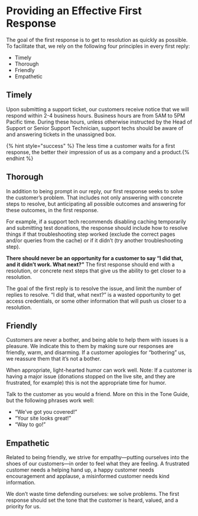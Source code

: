 # Providing an Effective First Response

The goal of the first response is to get to resolution as quickly as possible. To facilitate that, we rely on the following four principles in every first reply: 
- Timely
- Thorough
- Friendly
- Empathetic

## Timely 

Upon submitting a support ticket, our customers receive notice that we will respond within 2-4 business hours. Business hours are from 5AM to 5PM Pacific time. During these hours, unless otherwise instructed by the Head of Support or Senior Support Technician, support techs should be aware of and answering tickets in the unassigned box.

{% hint style="success" %} The less time a customer waits for a first response, the better their impression of us as a company and a product.{% endhint %}

## Thorough

In addition to being prompt in our reply, our first response seeks to solve the customer’s problem. That includes not only answering with concrete steps to resolve, but anticipating all possible outcomes and answering for these outcomes, in the first response. 

For example, if a support tech recommends disabling caching temporarily and submitting test donations, the response should include how to resolve things if that troubleshooting step worked (exclude the correct pages and/or queries from the cache) or if it didn’t (try another troubleshooting step).

**There should never be an opportunity for a customer to say “I did that, and it didn’t work. What next?”** The first response should end with a resolution, or concrete next steps that give us the ability to get closer to a resolution.

The goal of the first reply is to resolve the issue, and limit the number of replies to resolve. “I did that, what next?” is a wasted opportunity to get access credentials, or some other information that will push us closer to a resolution.

## Friendly

Customers are never a bother, and being able to help them with issues is a pleasure. We indicate this to them by making sure our responses are friendly, warm, and disarming. If a customer apologies for “bothering” us, we reassure them that it’s not a bother.

When appropriate, light-hearted humor can work well. Note: If a customer is having a major issue (donations stopped on the live site, and they are frustrated, for example) this is not the appropriate time for humor. 

Talk to the customer as you would a friend. More on this in the Tone Guide, but the following phrases work well:
* “We’ve got you covered!”
* “Your site looks great!”
* “Way to go!”

## Empathetic

Related to being friendly, we strive for empathy—putting ourselves into the shoes of our customers—in order to feel what they are feeling. A frustrated customer needs a helping hand up, a happy customer needs encouragement and applause, a misinformed customer needs kind information. 

We don’t waste time defending ourselves: we solve problems. The first response should set the tone that the customer is heard, valued, and a priority for us. 
